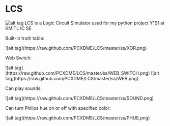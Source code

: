 LCS
===
![alt tag](https://raw.github.com/PCXDME/LCS/master/ss/Main.png)
LCS is a Logic Circuit Simulator used for my python project Y1S1 at KMITL IC SE

<dl>
	<dt>Built-in truth table:</dt>
</dl>
![alt tag](https://raw.github.com/PCXDME/LCS/master/ss/XOR.png)

<dl>
	<dt>Web Switch:</dt>
</dl>
![alt tag](https://raw.github.com/PCXDME/LCS/master/ss/WEB_SWITCH.png)
![alt tag](https://raw.github.com/PCXDME/LCS/master/ss/WEB.png)

<dl>
	<dt>Can play sounds:</dt>
</dl>
![alt tag](https://raw.github.com/PCXDME/LCS/master/ss/SOUND.png)

<dl>
	<dt>Can turn Philips hue on or off with specified color:</dt>
</dl>
![alt tag](https://raw.github.com/PCXDME/LCS/master/ss/PHUE.png)